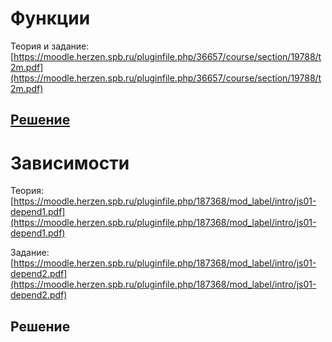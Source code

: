 # Функции

Теория и задание:
[https://moodle.herzen.spb.ru/pluginfile.php/36657/course/section/19788/t2m.pdf](https://moodle.herzen.spb.ru/pluginfile.php/36657/course/section/19788/t2m.pdf)

## [Решение](https://github.com/NikitaPO/NikitaPLabs/blob/master/JS4/result1.md)

# Зависимости

Теория:
[https://moodle.herzen.spb.ru/pluginfile.php/187368/mod_label/intro/js01-depend1.pdf](https://moodle.herzen.spb.ru/pluginfile.php/187368/mod_label/intro/js01-depend1.pdf)

Задание:
[https://moodle.herzen.spb.ru/pluginfile.php/187368/mod_label/intro/js01-depend2.pdf](https://moodle.herzen.spb.ru/pluginfile.php/187368/mod_label/intro/js01-depend2.pdf)

## Решение

